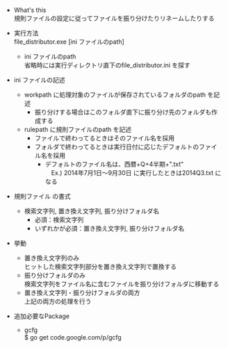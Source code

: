 * What's this  
  規則ファイルの設定に従ってファイルを振り分けたりリネームしたりする

* 実行方法  
  file_distributor.exe [ini ファイルのpath]
  * ini ファイルのpath  
  省略時には実行ディレクトリ直下のfile_distributor.ini を探す    　  


* ini ファイルの記述  
  - workpath に処理対象のファイルが保存されているフォルダのpath を記述
    - 振り分けする場合はこのフォルダ直下に振り分け先のフォルダも作成する
  - rulepath に規則ファイルのpath を記述  
    - ファイルで終わってるときはそのファイル名を採用
    - フォルダで終わってるときは実行日付に応じたデフォルトのファイル名を採用  
      - デフォルトのファイル名は、西暦+Q+4半期+".txt"  
      　Ex.) 2014年7月1日～9月30日 に実行したときは2014Q3.txt になる


* 規則ファイル の書式
  - 検索文字列, 置き換え文字列, 振り分けフォルダ名
    - 必須：検索文字列
    - いずれかが必須：置き換え文字列, 振り分けフォルダ名


* 挙動
  - 置き換え文字列のみ  
ヒットした検索文字列部分を置き換え文字列で置換する
  - 振り分けフォルダのみ  
検索文字列をファイル名に含むファイルを振り分けフォルダに移動する
  - 置き換え文字列・振り分けフォルダの両方  
    上記の両方の処理を行う  


* 追加必要なPackage
  * gcfg  
    $ go get code.google.com/p/gcfg
